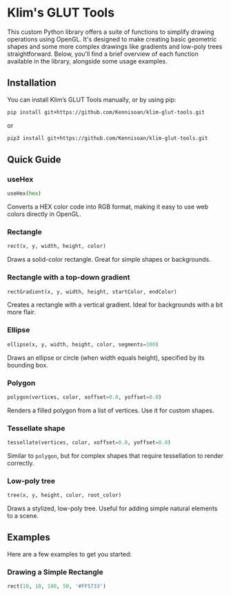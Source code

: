 # Klim's GLUT Tools

This custom Python library offers a suite of functions to simplify drawing operations using OpenGL. It's designed to make creating basic geometric shapes and some more complex drawings like gradients and low-poly trees straightforward. Below, you'll find a brief overview of each function available in the library, alongside some usage examples.

## Installation

You can install Klim’s GLUT Tools manually, or by using pip:
```bash
pip install git+https://github.com/Kennisoan/klim-glut-tools.git
```
or
```bash
pip3 install git+https://github.com/Kennisoan/klim-glut-tools.git
```

## Quick Guide

### useHex
```python
useHex(hex)
```
Converts a HEX color code into RGB format, making it easy to use web colors directly in OpenGL.

### Rectangle
```python
rect(x, y, width, height, color)
```
Draws a solid-color rectangle. Great for simple shapes or backgrounds.

### Rectangle with a top-down gradient
```python
rectGradient(x, y, width, height, startColor, endColor)
```
Creates a rectangle with a vertical gradient. Ideal for backgrounds with a bit more flair.

### Ellipse
```python
ellipse(x, y, width, height, color, segments=100)
```
Draws an ellipse or circle (when width equals height), specified by its bounding box.

### Polygon
```python
polygon(vertices, color, xoffset=0.0, yoffset=0.0)
```
Renders a filled polygon from a list of vertices. Use it for custom shapes.

### Tessellate shape
```python
tessellate(vertices, color, xoffset=0.0, yoffset=0.0)
```
Similar to `polygon`, but for complex shapes that require tessellation to render correctly.

### Low-poly tree
```python
tree(x, y, height, color, root_color)
```
Draws a stylized, low-poly tree. Useful for adding simple natural elements to a scene.

## Examples

Here are a few examples to get you started:

### Drawing a Simple Rectangle
```python
rect(10, 10, 100, 50, '#FF5733')
```
